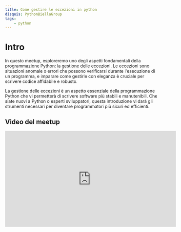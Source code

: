 ```yaml
---
title: Come gestire le eccezioni in python
disquis: PythonBiellaGroup
tags:
    - python
---
```

# Intro

In questo meetup, esploreremo uno degli aspetti fondamentali della programmazione Python: la gestione delle eccezioni. Le eccezioni sono situazioni anomale o errori che possono verificarsi durante l'esecuzione di un programma, e imparare come gestirle con eleganza è cruciale per scrivere codice affidabile e robusto.

La gestione delle eccezioni è un aspetto essenziale della programmazione Python che vi permetterà di scrivere software più stabili e manutenibili. Che siate nuovi a Python o esperti sviluppatori, questa introduzione vi darà gli strumenti necessari per diventare programmatori più sicuri ed efficienti.

## Video del meetup

<iframe width="560" height="315" src="https://www.youtube.com/embed/4ukBZoPEGRE?si=-pKk5nWGls9tl73v" title="YouTube video player" frameborder="0" allow="accelerometer; autoplay; clipboard-write; encrypted-media; gyroscope; picture-in-picture; web-share" allowfullscreen></iframe>